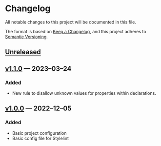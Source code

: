 # Changelog

All notable changes to this project will be documented in this file.

The format is based on [Keep a Changelog](https://keepachangelog.com/en/1.0.0/), and this project adheres to [Semantic Versioning](https://semver.org/spec/v2.0.0.html).

## [Unreleased]

## [v1.1.0] — 2023–03–24

### Added

- New rule to disallow unknown values for properties within declarations.

## [v1.0.0] — 2022–12–05

### Added

- Basic project configuration
- Basic config file for Stylelint

[Unreleased]: https://github.com/firefoxic/gulp-stacksvg/compare/v1.1.0...HEAD
[v1.1.0]: https://github.com/firefoxic/gulp-stacksvg/releases/tag/v1.1.0
[v1.0.0]: https://github.com/firefoxic/gulp-stacksvg/releases/tag/v1.0.0
